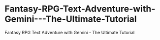 # Fantasy-RPG-Text-Adventure-with-Gemini---The-Ultimate-Tutorial
Fantasy RPG Text Adventure with Gemini - The Ultimate Tutorial
